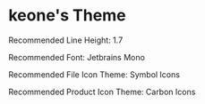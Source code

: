 # keone's Theme

Recommended Line Height: 1.7

Recommended Font: Jetbrains Mono

Recommended File Icon Theme: Symbol Icons

Recommended Product Icon Theme: Carbon Icons
